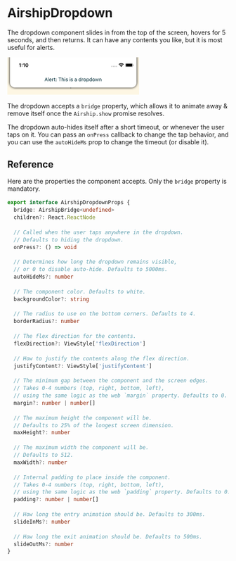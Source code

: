 # AirshipDropdown

The dropdown component slides in from the top of the screen, hovers for 5 seconds, and then returns. It can have any contents you like, but it is most useful for alerts.

<img alt="Screen shot" src="./dropdown.png" width="300" />

The dropdown accepts a `bridge` property, which allows it to animate away & remove itself once the `Airship.show` promise resolves.

The dropdown auto-hides itself after a short timeout, or whenever the user taps on it. You can pass an `onPress` callback to change the tap behavior, and you can use the `autoHideMs` prop to change the timeout (or disable it).

## Reference

Here are the properties the component accepts. Only the `bridge` property is mandatory.

```typescript
export interface AirshipDropdownProps {
  bridge: AirshipBridge<undefined>
  children?: React.ReactNode

  // Called when the user taps anywhere in the dropdown.
  // Defaults to hiding the dropdown.
  onPress?: () => void

  // Determines how long the dropdown remains visible,
  // or 0 to disable auto-hide. Defaults to 5000ms.
  autoHideMs?: number

  // The component color. Defaults to white.
  backgroundColor?: string

  // The radius to use on the bottom corners. Defaults to 4.
  borderRadius?: number

  // The flex direction for the contents.
  flexDirection?: ViewStyle['flexDirection']

  // How to justify the contents along the flex direction.
  justifyContent?: ViewStyle['justifyContent']

  // The minimum gap between the component and the screen edges.
  // Takes 0-4 numbers (top, right, bottom, left),
  // using the same logic as the web `margin` property. Defaults to 0.
  margin?: number | number[]

  // The maximum height the component will be.
  // Defaults to 25% of the longest screen dimension.
  maxHeight?: number

  // The maximum width the component will be.
  // Defaults to 512.
  maxWidth?: number

  // Internal padding to place inside the component.
  // Takes 0-4 numbers (top, right, bottom, left),
  // using the same logic as the web `padding` property. Defaults to 0.
  padding?: number | number[]

  // How long the entry animation should be. Defaults to 300ms.
  slideInMs?: number

  // How long the exit animation should be. Defaults to 500ms.
  slideOutMs?: number
}
```
